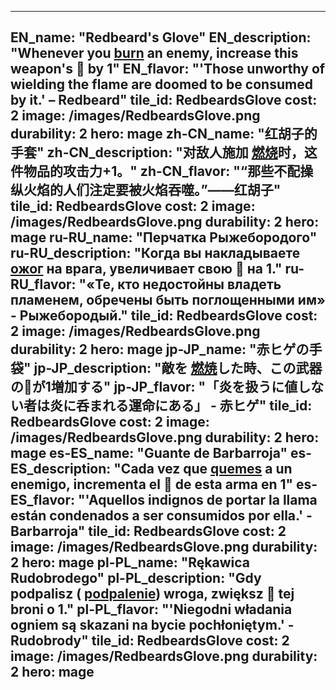 ---

EN_name: "Redbeard's Glove"
EN_description: "Whenever you  <u>burn</u> an enemy, increase this weapon's 🔸 by 1"
EN_flavor: "'Those unworthy of wielding the flame are doomed to be consumed by it.' – Redbeard"
tile_id: RedbeardsGlove
cost: 2
image: /images/RedbeardsGlove.png
durability: 2
hero: mage
zh-CN_name: "红胡子的手套"
zh-CN_description: "对敌人施加 <u>燃烧</u>时，这件物品的攻击力+1。"
zh-CN_flavor: "“那些不配操纵火焰的人们注定要被火焰吞噬。”——红胡子"
tile_id: RedbeardsGlove
cost: 2
image: /images/RedbeardsGlove.png
durability: 2
hero: mage
ru-RU_name: "Перчатка Рыжебородого"
ru-RU_description: "Когда вы накладываете  <u>ожог</u> на врага, увеличивает свою 🔸 на 1."
ru-RU_flavor: "«Те, кто недостойны владеть пламенем, обречены быть поглощенными им» - Рыжебородый."
tile_id: RedbeardsGlove
cost: 2
image: /images/RedbeardsGlove.png
durability: 2
hero: mage
jp-JP_name: "赤ヒゲの手袋"
jp-JP_description: "敵を <u>燃焼</u>した時、この武器の🔸が1増加する"
jp-JP_flavor: "「炎を扱うに値しない者は炎に呑まれる運命にある」 - 赤ヒゲ"
tile_id: RedbeardsGlove
cost: 2
image: /images/RedbeardsGlove.png
durability: 2
hero: mage
es-ES_name: "Guante de Barbarroja"
es-ES_description: "Cada vez que  <u>quemes</u> a un enemigo, incrementa el 🔸 de esta arma en 1"
es-ES_flavor: "'Aquellos indignos de portar la llama están condenados a ser consumidos por ella.' - Barbarroja"
tile_id: RedbeardsGlove
cost: 2
image: /images/RedbeardsGlove.png
durability: 2
hero: mage
pl-PL_name: "Rękawica Rudobrodego"
pl-PL_description: "Gdy podpalisz ( <u>podpalenie</u>) wroga, zwiększ 🔸 tej broni o 1."
pl-PL_flavor: "'Niegodni władania ogniem są skazani na bycie pochłoniętym.' - Rudobrody"
tile_id: RedbeardsGlove
cost: 2
image: /images/RedbeardsGlove.png
durability: 2
hero: mage
---